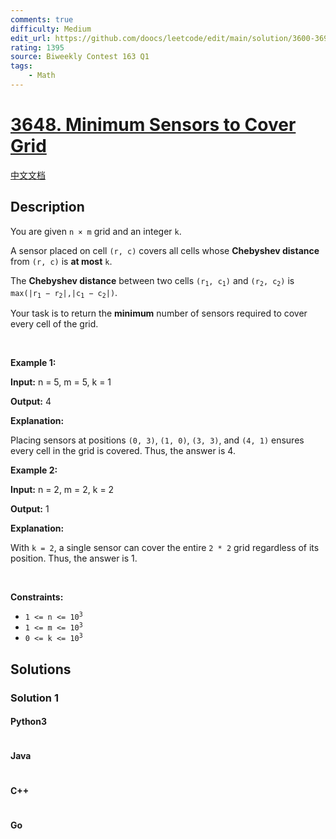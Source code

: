 ```yaml
---
comments: true
difficulty: Medium
edit_url: https://github.com/doocs/leetcode/edit/main/solution/3600-3699/3648.Minimum%20Sensors%20to%20Cover%20Grid/README_EN.md
rating: 1395
source: Biweekly Contest 163 Q1
tags:
    - Math
---
```


<!-- problem:start -->

# [3648. Minimum Sensors to Cover Grid](https://leetcode.com/problems/minimum-sensors-to-cover-grid)

[中文文档](/solution/3600-3699/3648.Minimum%20Sensors%20to%20Cover%20Grid/README.md)

## Description

<!-- description:start -->

<p>You are given <code>n &times; m</code> grid and an integer <code>k</code>.</p>

<p>A sensor placed on cell <code>(r, c)</code> covers all cells whose <strong>Chebyshev distance</strong> from <code>(r, c)</code> is <strong>at most</strong> <code>k</code>.</p>

<p>The <strong>Chebyshev distance</strong> between two cells <code>(r<sub>1</sub>, c<sub>1</sub>)</code> and <code>(r<sub>2</sub>, c<sub>2</sub>)</code> is <code>max(|r<sub>1</sub> &minus; r<sub>2</sub>|,|c<sub>1</sub> &minus; c<sub>2</sub>|)</code>.</p>

<p>Your task is to return the <strong>minimum</strong> number of sensors required to cover every cell of the grid.</p>

<p>&nbsp;</p>
<p><strong class="example">Example 1:</strong></p>

<div class="example-block">
<p><strong>Input:</strong> <span class="example-io">n = 5, m = 5, k = 1</span></p>

<p><strong>Output:</strong> <span class="example-io">4</span></p>

<p><strong>Explanation:</strong></p>

<p>Placing sensors at positions <code>(0, 3)</code>, <code>(1, 0)</code>, <code>(3, 3)</code>, and <code>(4, 1)</code> ensures every cell in the grid is covered. Thus, the answer is 4.</p>
</div>

<p><strong class="example">Example 2:</strong></p>

<div class="example-block">
<p><strong>Input:</strong> <span class="example-io">n = 2, m = 2, k = 2</span></p>

<p><strong>Output:</strong> <span class="example-io">1</span></p>

<p><strong>Explanation:</strong></p>

<p>With <code>k = 2</code>, a single sensor can cover the entire <code>2 * 2</code> grid regardless of its position. Thus, the answer is 1.</p>
</div>

<p>&nbsp;</p>
<p><strong>Constraints:</strong></p>

<ul>
	<li><code>1 &lt;= n &lt;= 10<sup>3</sup></code></li>
	<li><code>1 &lt;= m &lt;= 10<sup>3</sup></code></li>
	<li><code>0 &lt;= k &lt;= 10<sup>3</sup></code></li>
</ul>

<!-- description:end -->

## Solutions

<!-- solution:start -->

### Solution 1

<!-- tabs:start -->

#### Python3

```python

```

#### Java

```java

```

#### C++

```cpp

```

#### Go

```go

```

<!-- tabs:end -->

<!-- solution:end -->

<!-- problem:end -->
